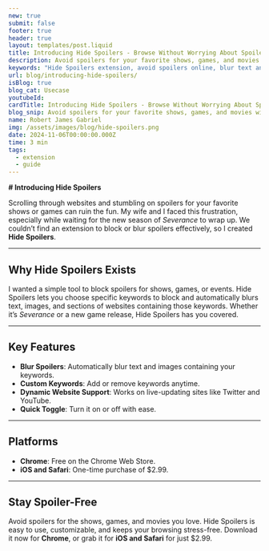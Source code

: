 ```yaml
---
new: true
submit: false
footer: true
header: true
layout: templates/post.liquid
title: Introducing Hide Spoilers - Browse Without Worrying About Spoilers
description: Avoid spoilers for your favorite shows, games, and movies with Hide Spoilers Extension. This extension blurs text, images, and sections containing spoilers, offering a stress-free browsing experience.
keywords: "Hide Spoilers extension, avoid spoilers online, blur text and images, spoiler-free browsing, customize keywords, block spoilers, Chrome extension, Safari iOS extension, spoiler blocker, stress-free browsing"
url: blog/introducing-hide-spoilers/
isBlog: true
blog_cat: Usecase
youtubeId: 
cardTitle: Introducing Hide Spoilers - Browse Without Worrying About Spoilers
blog_snip: Avoid spoilers for your favorite shows, games, and movies with Hide Spoilers Extension. This extension blurs text, images, and sections containing spoilers, offering a stress-free browsing experience.
name: Robert James Gabriel
img: /assets/images/blog/hide-spoilers.png
date: 2024-11-06T00:00:00.000Z
time: 3 min
tags:
  - extension
  - guide
---
```



**# Introducing Hide Spoilers**

Scrolling through websites and stumbling on spoilers for your favorite shows or games can ruin the fun. My wife and I faced this frustration, especially while waiting for the new season of *Severance* to wrap up. We couldn’t find an extension to block or blur spoilers effectively, so I created **Hide Spoilers**.

---

## Why Hide Spoilers Exists

I wanted a simple tool to block spoilers for shows, games, or events. Hide Spoilers lets you choose specific keywords to block and automatically blurs text, images, and sections of websites containing those keywords. Whether it’s *Severance* or a new game release, Hide Spoilers has you covered.

---

## Key Features

- **Blur Spoilers**: Automatically blur text and images containing your keywords.
- **Custom Keywords**: Add or remove keywords anytime.
- **Dynamic Website Support**: Works on live-updating sites like Twitter and YouTube.
- **Quick Toggle**: Turn it on or off with ease.

---

## Platforms

- **Chrome**: Free on the Chrome Web Store.
- **iOS and Safari**: One-time purchase of $2.99.

---

## Stay Spoiler-Free

Avoid spoilers for the shows, games, and movies you love. Hide Spoilers is easy to use, customizable, and keeps your browsing stress-free. Download it now for **Chrome**, or grab it for **iOS and Safari** for just $2.99.

